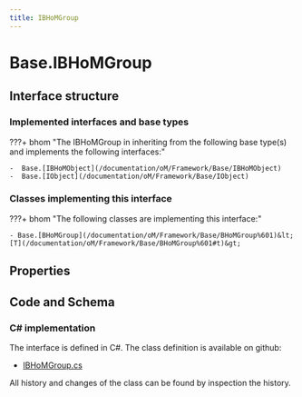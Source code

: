 ```yaml
---
title: IBHoMGroup
---
```


# Base.IBHoMGroup



## Interface structure

### Implemented interfaces and base types

???+ bhom "The IBHoMGroup in inheriting from the following base type(s) and implements the following interfaces:"

    -  Base.[IBHoMObject](/documentation/oM/Framework/Base/IBHoMObject)
    -  Base.[IObject](/documentation/oM/Framework/Base/IObject)


### Classes implementing this interface

???+ bhom "The following classes are implementing this interface:"

    - Base.[BHoMGroup](/documentation/oM/Framework/Base/BHoMGroup%601)&lt;[T](/documentation/oM/Framework/Base/BHoMGroup%601#t)&gt;


## Properties

## Code and Schema

### C# implementation

The interface is defined in C#. The class definition is available on github:

- [IBHoMGroup.cs](https://github.com/BHoM/BHoM/blob/develop/BHoM/Interface/IBHoMGroup.cs)

All history and changes of the class can be found by inspection the history.
